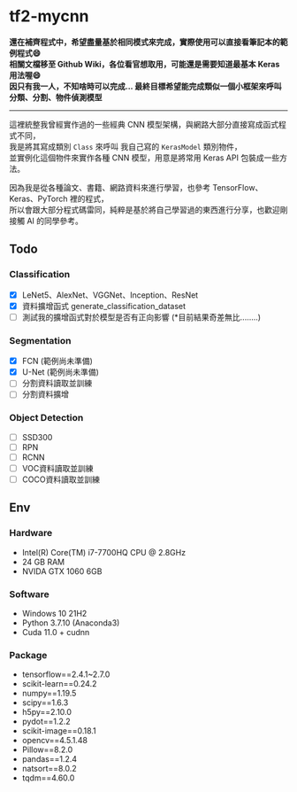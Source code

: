 # tf2-mycnn

**還在補齊程式中，希望盡量基於相同模式來完成，實際使用可以直接看筆記本的範例程式:smile:**  
**相關文檔移至 Github Wiki，各位看官想取用，可能還是需要知道最基本 Keras 用法喔:smile:**  
**因只有我一人，不知啥時可以完成... 最終目標希望能完成類似一個小框架來呼叫分類、分割、物件偵測模型**  

---

這裡統整我曾經實作過的一些經典 CNN 模型架構，與網路大部分直接寫成函式程式不同，  
我是將其寫成類別 `Class` 來呼叫 我自己寫的 `KerasModel` 類別物件，  
並實例化這個物件來實作各種 CNN 模型，用意是將常用 Keras API 包裝成一些方法。  

因為我是從各種論文、書籍、網路資料來進行學習，也參考 TensorFlow、Keras、PyTorch 裡的程式，  
所以會跟大部分程式碼雷同，純粹是基於將自己學習過的東西進行分享，也歡迎剛接觸 AI 的同學參考。

## Todo

### Classification

- [x] LeNet5、AlexNet、VGGNet、Inception、ResNet
- [x] 資料擴增函式 generate_classification_dataset
- [ ] 測試我的擴增函式對於模型是否有正向影響 (*目前結果奇差無比........)

### Segmentation

- [x] FCN (範例尚未準備)
- [x] U-Net (範例尚未準備)
- [ ] 分割資料讀取並訓練
- [ ] 分割資料擴增

### Object Detection

- [ ] SSD300
- [ ] RPN
- [ ] RCNN
- [ ] VOC資料讀取並訓練
- [ ] COCO資料讀取並訓練

## Env

### Hardware

- Intel(R) Core(TM) i7-7700HQ CPU @ 2.8GHz
- 24 GB RAM
- NVIDA GTX 1060 6GB

### Software

- Windows 10 21H2
- Python 3.7.10 (Anaconda3)
- Cuda 11.0 + cudnn

### Package

- tensorflow==2.4.1~2.7.0
- scikit-learn==0.24.2
- numpy==1.19.5
- scipy==1.6.3
- h5py==2.10.0
- pydot==1.2.2
- scikit-image==0.18.1
- opencv==4.5.1.48
- Pillow==8.2.0
- pandas==1.2.4
- natsort==8.0.2
- tqdm==4.60.0
